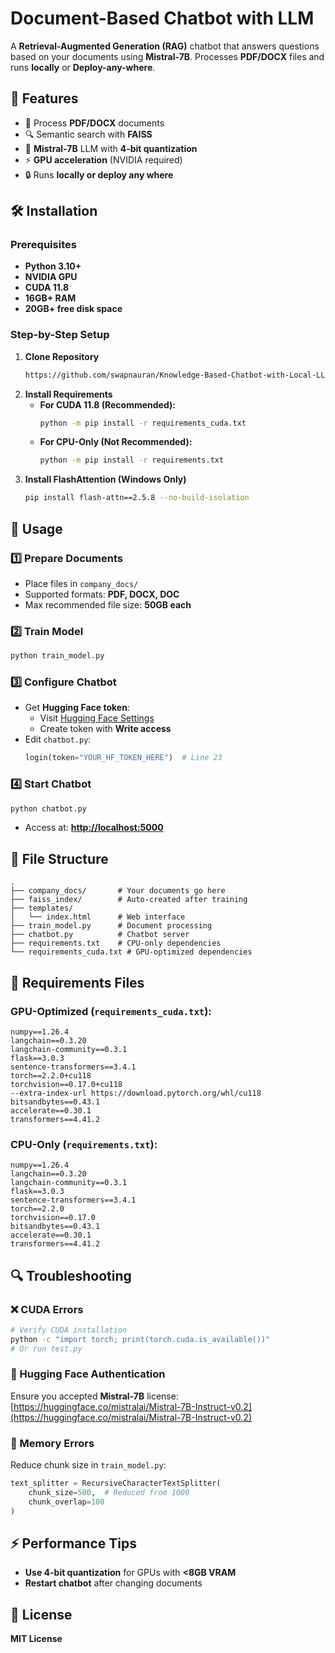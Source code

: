 # Document-Based Chatbot with LLM

A **Retrieval-Augmented Generation (RAG)** chatbot that answers questions based on your documents using **Mistral-7B**. Processes **PDF/DOCX** files and runs **locally** or **Deploy-any-where**.

&#x20;

## 🚀 Features

- 📁 Process **PDF/DOCX** documents
- 🔍 Semantic search with **FAISS**
- 🧠 **Mistral-7B** LLM with **4-bit quantization**
- ⚡ **GPU acceleration** (NVIDIA required)
- 🔒 Runs **locally or deploy any where**

## 🛠 Installation

### Prerequisites

- **Python 3.10+**
- **NVIDIA GPU** 
- **CUDA 11.8**
- **16GB+ RAM**
- **20GB+ free disk space**

### Step-by-Step Setup

1. **Clone Repository**
   ```bash
   https://github.com/swapnauran/Knowledge-Based-Chatbot-with-Local-LLM.git
   ```
2. **Install Requirements**
   - **For CUDA 11.8 (Recommended):**
     ```bash
     python -m pip install -r requirements_cuda.txt
     ```
   - **For CPU-Only (Not Recommended):**
     ```bash
     python -m pip install -r requirements.txt
     ```
3. **Install FlashAttention (Windows Only)**
   ```bash
   pip install flash-attn==2.5.8 --no-build-isolation
   ```

## 🚀 Usage

### 1️⃣ Prepare Documents

- Place files in `company_docs/` 
- Supported formats: **PDF, DOCX, DOC**
- Max recommended file size: **50GB each**

### 2️⃣ Train Model

```bash
python train_model.py
```

### 3️⃣ Configure Chatbot

- Get **Hugging Face token**:
  - Visit [Hugging Face Settings](https://huggingface.co/settings/tokens)
  - Create token with **Write access**
- Edit `chatbot.py`:
  ```python
  login(token="YOUR_HF_TOKEN_HERE")  # Line 23
  ```

### 4️⃣ Start Chatbot

```bash
python chatbot.py
```

- Access at: **[http://localhost:5000](http://localhost:5000)**

## 📂 File Structure

```
.
├── company_docs/       # Your documents go here
├── faiss_index/        # Auto-created after training
├── templates/
│   └── index.html      # Web interface
├── train_model.py      # Document processing
├── chatbot.py          # Chatbot server
├── requirements.txt    # CPU-only dependencies
└── requirements_cuda.txt # GPU-optimized dependencies
```

## 🔧 Requirements Files

### **GPU-Optimized (********`requirements_cuda.txt`********):**

```text
numpy==1.26.4
langchain==0.3.20
langchain-community==0.3.1
flask==3.0.3
sentence-transformers==3.4.1
torch==2.2.0+cu118
torchvision==0.17.0+cu118
--extra-index-url https://download.pytorch.org/whl/cu118
bitsandbytes==0.43.1
accelerate==0.30.1
transformers==4.41.2
```

### **CPU-Only (********`requirements.txt`********):**

```text
numpy==1.26.4
langchain==0.3.20
langchain-community==0.3.1
flask==3.0.3
sentence-transformers==3.4.1
torch==2.2.0
torchvision==0.17.0
bitsandbytes==0.43.1
accelerate==0.30.1
transformers==4.41.2
```

## 🔍 Troubleshooting

### ❌ CUDA Errors

```bash
# Verify CUDA installation
python -c "import torch; print(torch.cuda.is_available())"
# Or run test.py
```

### 🔑 Hugging Face Authentication

Ensure you accepted **Mistral-7B** license:
[https://huggingface.co/mistralai/Mistral-7B-Instruct-v0.2](https://huggingface.co/mistralai/Mistral-7B-Instruct-v0.2)

### 🛑 Memory Errors

Reduce chunk size in `train_model.py`:

```python
text_splitter = RecursiveCharacterTextSplitter(
    chunk_size=500,  # Reduced from 1000
    chunk_overlap=100
)
```

## ⚡ Performance Tips

- **Use 4-bit quantization** for GPUs with **<8GB VRAM**
- **Restart chatbot** after changing documents

## 📜 License

**MIT License** 


